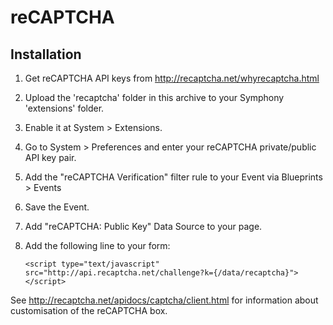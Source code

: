 # reCAPTCHA

## Installation
1. Get reCAPTCHA API keys from http://recaptcha.net/whyrecaptcha.html
2. Upload the 'recaptcha' folder in this archive to your Symphony 'extensions' folder.
3. Enable it at System > Extensions.
4. Go to System > Preferences and enter your reCAPTCHA private/public API key pair.
5. Add the "reCAPTCHA Verification" filter rule to your Event via Blueprints > Events
6. Save the Event.
7. Add "reCAPTCHA: Public Key" Data Source to your page.
8. Add the following line to your form: 

    `<script type="text/javascript" src="http://api.recaptcha.net/challenge?k={/data/recaptcha}"></script>`

See http://recaptcha.net/apidocs/captcha/client.html for information about customisation of the reCAPTCHA box.
